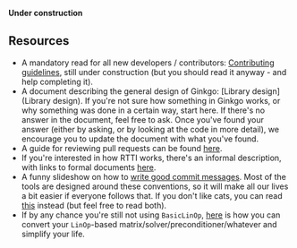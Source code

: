 __Under construction__

Resources
---------

* A mandatory read for all new developers / contributors: [Contributing guidelines](Contributing-guidelines), still under construction (but you should read it anyway - and help completing it).
* A document describing the general design of Ginkgo: [Library design](Library design). If you're not sure how something in Ginkgo works, or why something was done in a certain way, start here. If there's no answer in the document, feel free to ask. Once you've found your answer (either by asking, or by looking at the code in more detail), we encourage you to update the document with what you've found.
* A guide for reviewing pull requests can be found [here](Instructions-for-pull-request-(PR)-reviewers).
* If you're interested in how RTTI works, there's an informal description, with links to formal documents [here](Information-about-RTTI-(RunTime-Type-Information)).
* A funny slideshow on how to [write good commit messages](https://www.slideshare.net/TarinGamberini/commit-messages-goodpractices). Most of the tools are designed around these conventions, so it will make all our lives a bit easier if everyone follows that. If you don't like cats, you can read [this](https://gist.github.com/robertpainsi/b632364184e70900af4ab688decf6f53) instead (but feel free to read both).
* If by any chance you're still not using `BasicLinOp`, [here](Updating-linear-operators-to-use-BasicLinOp---instead-of-LinOp) is how you can convert your `LinOp`-based matrix/solver/preconditioner/whatever and simplify your life.

